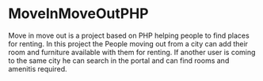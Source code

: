 # MoveInMoveOutPHP
Move in move out is a project based on PHP helping people to find places for renting.
In this project the People moving out from a city can add their room and furniture available with them for renting. If another user is coming to the same city he can search in the portal and can find rooms and amenitis required. 
